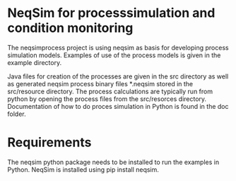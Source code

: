 # NeqSim for processsimulation and condition monitoring
The neqsimprocess project is using neqsim as basis for developing process simulation models. Examples of use of the process models is given in the example directory.

Java files for creation of the processes are given in the src directory as well as generated neqsim process binary files *.neqsim stored in the src/resource directory.
The process calculations are typically run from python by opening the process files from the src/resorces directory. Documentation of how to do proces simulation in Python is found in the doc folder.

# Requirements
The neqsim python package needs to be installed to run the examples in Python. NeqSim is installed using pip install neqsim.
